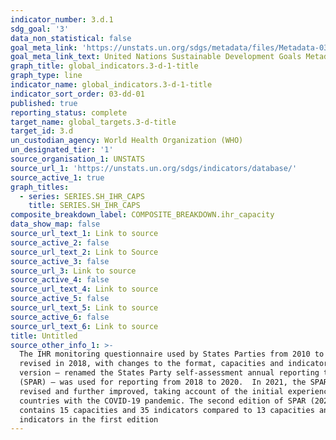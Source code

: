 ```yaml
---
indicator_number: 3.d.1
sdg_goal: '3'
data_non_statistical: false
goal_meta_link: 'https://unstats.un.org/sdgs/metadata/files/Metadata-03-0D-01.pdf'
goal_meta_link_text: United Nations Sustainable Development Goals Metadata (pdf 865kB)
graph_title: global_indicators.3-d-1-title
graph_type: line
indicator_name: global_indicators.3-d-1-title
indicator_sort_order: 03-dd-01
published: true
reporting_status: complete
target_name: global_targets.3-d-title
target_id: 3.d
un_custodian_agency: World Health Organization (WHO)
un_designated_tier: '1'
source_organisation_1: UNSTATS
source_url_1: 'https://unstats.un.org/sdgs/indicators/database/'
source_active_1: true
graph_titles:
  - series: SERIES.SH_IHR_CAPS
    title: SERIES.SH_IHR_CAPS
composite_breakdown_label: COMPOSITE_BREAKDOWN.ihr_capacity
data_show_map: false
source_url_text_1: Link to source
source_active_2: false
source_url_text_2: Link to Source
source_active_3: false
source_url_3: Link to source
source_active_4: false
source_url_text_4: Link to source
source_active_5: false
source_url_text_5: Link to source
source_active_6: false
source_url_text_6: Link to source
title: Untitled
source_other_info_1: >-
  The IHR monitoring questionnaire used by States Parties from 2010 to 2017 was
  revised in 2018, with changes to the format, capacities and indicators. This
  version – renamed the States Party self-assessment annual reporting tool
  (SPAR) – was used for reporting from 2018 to 2020.  In 2021, the SPAR tool was
  revised and further improved, taking account of the initial experience of
  countries with the COVID-19 pandemic. The second edition of SPAR (2021)
  contains 15 capacities and 35 indicators compared to 13 capacities and 24
  indicators in the first edition
---
```

